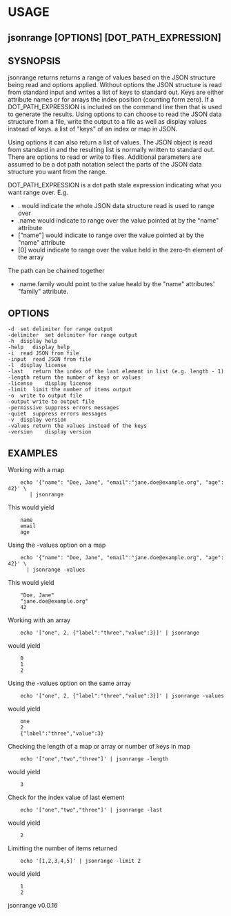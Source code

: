 
# USAGE

## jsonrange [OPTIONS] [DOT_PATH_EXPRESSION] 

## SYSNOPSIS

jsonrange returns returns a range of values based on the JSON structure being read and
options applied.  Without options the JSON structure is read from standard input
and writes a list of keys to standard out. Keys are either attribute names or for
arrays the index position (counting form zero).  If a DOT_PATH_EXPRESSION is included
on the command line then that is used to generate the results. Using options to 
can choose to read the JSON data structure from a file, write the output to a file
as well as display values instead of keys. a list of "keys" of an index or map in JSON.  

Using options it can also return a list of values.  The JSON object is read from standard in and the
resulting list is normally written to standard out. There are options to read or
write to files.  Additional parameters are assumed to be a dot path notation
select the parts of the JSON data structure you want from the range. 

DOT_PATH_EXPRESSION is a dot path stale expression indicating what you want range over.
E.g.

+ . would indicate the whole JSON data structure read is used to range over
+ .name would indicate to range over the value pointed at by the "name" attribute 
+ ["name"] would indicate to range over the value pointed at by the "name" attribute
+ [0] would indicate to range over the value held in the zero-th element of the array

The path can be chained together

+ .name.family would point to the value heald by the "name" attributes' "family" attribute.

## OPTIONS

	-d	set delimiter for range output
	-delimiter	set delimiter for range output
	-h	display help
	-help	display help
	-i	read JSON from file
	-input	read JSON from file
	-l	display license
	-last	return the index of the last element in list (e.g. length - 1)
	-length	return the number of keys or values
	-license	display license
	-limit	limit the number of items output
	-o	write to output file
	-output	write to output file
	-permissive	suppress errors messages
	-quiet	suppress errors messages
	-v	display version
	-values	return the values instead of the keys
	-version	display version

## EXAMPLES

Working with a map

```shell
    echo '{"name": "Doe, Jane", "email":"jane.doe@example.org", "age": 42}' \
       | jsonrange
```

This would yield

```
    name
    email
    age
```

Using the -values option on a map

```shell
    echo '{"name": "Doe, Jane", "email":"jane.doe@example.org", "age": 42}' \
      | jsonrange -values
```

This would yield

```
    "Doe, Jane"
    "jane.doe@example.org"
    42
```


Working with an array

```shell
    echo '["one", 2, {"label":"three","value":3}]' | jsonrange
```

would yield

```
    0
    1
    2
```

Using the -values option on the same array

```shell
    echo '["one", 2, {"label":"three","value":3}]' | jsonrange -values
```

would yield

```
    one
    2
    {"label":"three","value":3}
```

Checking the length of a map or array or number of keys in map

```shell
    echo '["one","two","three"]' | jsonrange -length
```

would yield

```
    3
```

Check for the index value of last element

```shell
    echo '["one","two","three"]' | jsonrange -last
```

would yield

```
    2
```

Limitting the number of items returned

```shell
    echo '[1,2,3,4,5]' | jsonrange -limit 2
```

would yield

```
    1
    2
```

jsonrange v0.0.16
